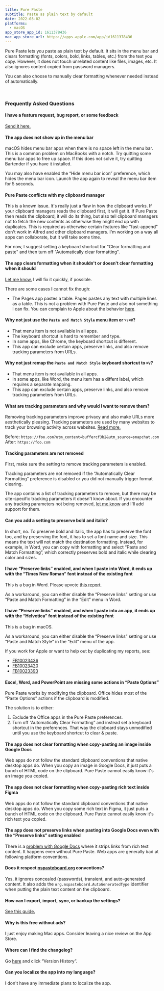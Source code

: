 ```yaml
---
title: Pure Paste
subtitle: Paste as plain text by default
date: 2022-03-02
platforms:
  - macOS
app_store_app_id: 1611378436
mac_app_store_url: https://apps.apple.com/app/id1611378436
---
```


Pure Paste lets you paste as plain text by default. It sits in the menu bar and clears formatting (fonts, colors, bold, links, tables, etc.) from the text you copy. However, it does not touch unrelated content like files, images, etc. It also ignores content copied from password managers.

You can also choose to manually clear formatting whenever needed instead of automatically.

<br>

<h3 id="faq">Frequently Asked Questions</h3>

#### I have a feature request, bug report, or some feedback

[Send it here.](https://sindresorhus.com/feedback/?product=Pure%20Paste&referrer=Website-FAQ)

#### The app does not show up in the menu bar

macOS hides menu bar apps when there is no space left in the menu bar. This is a common problem on MacBooks with a notch. Try quitting some menu bar apps to free up space. If this does not solve it, try quitting Bartender if you have it installed.

You may also have enabled the “Hide menu bar icon” preference, which hides the menu bar icon. Launch the app again to reveal the menu bar item for 5 seconds.

#### Pure Paste conflicts with my clipboard manager

This is a known issue. It's really just a flaw in how the clipboard works. If your clipboard managers reads the clipboard first, it will get it. If Pure Paste then reads the clipboard, it will do its thing, but also tell clipboard managers not to fetch the new contents as otherwise they might end up with duplicates. This is required as otherwise certain features like "fast-append" don't work in Alfred and other clipboard managers. I'm working on a way all apps can collaborate, but it will take some time.

For now, I suggest setting a keyboard shortcut for "Clear formatting and paste" and then turn off "Automatically clear formatting".

<a id="clear-formatting-problem"></a>
#### The app clears formatting when it shouldn't or doesn't clear formatting when it should

[Let me know.](https://sindresorhus.com/feedback/?product=Pure%20Paste&referrer=Website-FAQ) I will fix it quickly, if possible.

There are some cases I cannot fix though:
- The Pages app pastes a table. Pages pastes any text with multiple lines as a table. This is not a problem with Pure Paste and also not something I can fix. You can complain to Apple about the behavior [here](https://www.apple.com/feedback/pages.html).

#### Why not just use the `Paste and Match Style` menu item or `⌥⇧⌘V`?

- That menu item is not available in all apps.
- The keyboard shortcut is hard to remember and type.
- In some apps, like Chrome, the keyboard shortcut is different.
- This app can exclude certain apps, preserve links, and also remove tracking parameters from URLs.

#### Why not just remap the `Paste and Match Style` keyboard shortcut to `⌘V`?

- That menu item is not available in all apps.
- In some apps, like Word, the menu item has a diffent label, which requires a separate mapping.
- This app can exclude certain apps, preserve links, and also remove tracking parameters from URLs.

#### What are tracking parameters and why would I want to remove them?

Removing tracking parameters improve privacy and also make URLs more aesthetically pleasing. Tracking parameters are used by many websites to track your browsing activity across websites. [Read more.](https://en.wikipedia.org/wiki/UTM_parameters)

Before: `https://foo.com?utm_content=buffercf3b2&utm_source=snapchat.com`\
After: `https://foo.com`

<a id="tracking-parameters-not-removed"></a>
#### Tracking parameters are not removed

First, make sure the setting to remove tracking parameters is enabled.

Tracking parameters are not removed if the “Automatically Clear Formatting” preference is disabled or you did not manually trigger format clearing.

The app contains a list of tracking parameters to remove, but there may be site-specific tracking parameters it doesn't know about. If you encounter any tracking parameters not being removed, [let me know](https://sindresorhus.com/feedback/?product=Pure%20Paste&referrer=Website-FAQ) and I'll add support for them.

#### Can you add a setting to preserve bold and italic?

In short, no. To preserve bold and italic, the app has to preserve the font too, and by preserving the font, it has to set a font name and size. This means the text will not match the destination formatting. Instead, for example, in Word, you can copy with formatting and select “Paste and Match Formatting”, which correctly preserves bold and italic while clearing color and sizes.

<a id="word-bug"></a>
#### I have “Preserve links” enabled, and when I paste into Word, it ends up with the “Times New Roman” font instead of the existing font

This is a bug in Word. Please upvote [this report](https://feedbackportal.microsoft.com/feedback/idea/614f1602-cdd8-ec11-a81b-000d3a03dba2).

As a workaround, you can either disable the “Preserve links” setting or use “Paste and Match Formatting” in the “Edit” menu in Word.

<a id="helvetica-bug"></a>
#### I have “Preserve links” enabled, and when I paste into an app, it ends up with the “Helvetica” font instead of the existing font

This is a bug in macOS.

As a workaround, you can either disable the “Preserve links” setting or use “Paste and Match Style” in the “Edit” menu of the app.

If you work for Apple or want to help out by duplicating my reports, see:

- [FB10023436](https://github.com/feedback-assistant/reports/issues/307)
- [FB10023420](https://github.com/feedback-assistant/reports/issues/306)
- [FB10023393](https://github.com/feedback-assistant/reports/issues/305)

<a id="office-apps"></a>
#### Excel, Word, and PowerPoint are missing some actions in “Paste Options”

Pure Paste works by modifying the clipboard. Office hides most of the “Paste Options” actions if the clipboard is modified.

The solution is to either:
1. Exclude the Office apps in the Pure Paste preferences.
1. Turn off “Automatically Clear Formatting” and instead set a keyboard shortcut in the preferences. That way the clipboard stays unmodified until you use the keyboard shortcut to clear & paste.

#### The app does not clear formatting when copy-pasting an image inside Google Docs

Web apps do not follow the standard clipboard conventions that native desktop apps do. When you copy an image in Google Docs, it just puts a bunch of HTML code on the clipboard. Pure Paste cannot easily know it's an image you copied.

<a id="figma"></a>
#### The app does not clear formatting when copy-pasting rich text inside Figma

Web apps do not follow the standard clipboard conventions that native desktop apps do. When you copy some rich text in Figma, it just puts a bunch of HTML code on the clipboard. Pure Paste cannot easily know it's rich text you copied.

#### The app does not preserve links when pasting into Google Docs even with the “Preserve links” setting enabled

There is a [problem with Google Docs](https://webapps.stackexchange.com/questions/69248/is-there-a-way-to-paste-rtf-text-into-google-document) where it strips links from rich text content. It happens even without Pure Paste. Web apps are generally bad at following platform conventions.

#### Does it respect [nspasteboard.org](http://nspasteboard.org) conventions?

Yes, it ignores concealed (passwords), transient, and auto-generated content. It also adds the `org.nspasteboard.AutoGeneratedType` identifier when putting the plain text content on the clipboard.

#### How can I export, import, sync, or backup the settings?

[See this guide.](https://github.com/sindresorhus/guides/blob/main/backup-app-settings.md)

#### Why is this free without ads?

I just enjoy making Mac apps. Consider leaving a nice review on the App Store.

#### Where can I find the changelog?

Go [here](https://apps.apple.com/app/id1611378436) and click “Version History”.

#### Can you localize the app into my language?

I don't have any immediate plans to localize the app.
